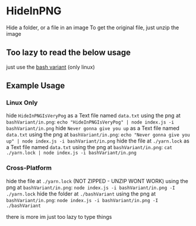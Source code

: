 # HideInPNG
Hide a folder, or a file in an image
To get the original file, just unzip the image

## Too lazy to read the below usage
just use the [bash variant](bashVariant) (only linux)

## Example Usage
### Linux Only
hide `HideInPNGIsVeryPog` as a Text file named `data.txt` using the png at `bashVariant/in.png`: `echo "HideInPNGIsVeryPog" | node index.js -i bashVariant/in.png`
hide `Never gonna give you up` as a Text file named `data.txt` using the png at `bashVariant/in.png`: `echo "Never gonna give you up" | node index.js -i bashVariant/in.png`
hide the file at `./yarn.lock` as a Text file named `data.txt` using the png at `bashVariant/in.png`: `cat ./yarn.lock | node index.js -i bashVariant/in.png`
### Cross-Platform
hide the file at `./yarn.lock` (NOT ZIPPED - UNZIP WONT WORK) using the png at `bashVariant/in.png`: `node index.js -i bashVariant/in.png -I ./yarn.lock`
hide the folder at `./bashVariant` using the png at `bashVariant/in.png`: `node index.js -i bashVariant/in.png -I ./bashVariant`

there is more im just too lazy to type things